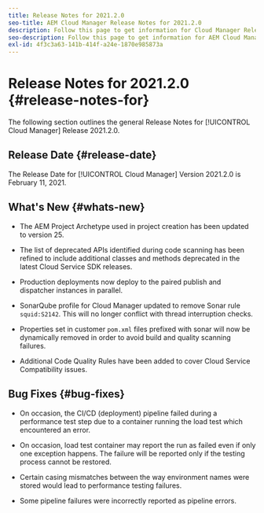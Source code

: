 ```yaml
---
title: Release Notes for 2021.2.0
seo-title: AEM Cloud Manager Release Notes for 2021.2.0
description: Follow this page to get information for Cloud Manager Release 2021.2.0
seo-description: Follow this page to get information for AEM Cloud Manager Release 2021.2.0
exl-id: 4f3c3a63-141b-414f-a24e-1870e985873a
---
```

# Release Notes for 2021.2.0 {#release-notes-for}

The following section outlines the general Release Notes for [!UICONTROL Cloud Manager] Release 2021.2.0.

## Release Date {#release-date}

The Release Date for [!UICONTROL Cloud Manager] Version 2021.2.0 is February 11, 2021.

## What's New {#whats-new}

* The AEM Project Archetype used in project creation has been updated to version 25. 

* The list of deprecated APIs identified during code scanning has been refined to include additional classes and methods deprecated in the latest Cloud Service SDK releases.

* Production deployments now deploy to the paired publish and dispatcher instances in parallel. 

* SonarQube profile for Cloud Manager updated to remove Sonar rule `squid:S2142`. This will no longer conflict with thread interruption checks.

* Properties set in customer `pom.xml` files prefixed with sonar will now be dynamically removed in order to avoid build and quality scanning failures.

* Additional Code Quality Rules have been added to cover Cloud Service Compatibility issues.

## Bug Fixes {#bug-fixes}

* On occasion, the CI/CD (deployment) pipeline failed during a performance test step due to a container running the load test which encountered an error.

* On occasion, load test container may report the run as failed even if only one exception happens. The failure will be reported only if the testing process cannot be restored.

* Certain casing mismatches between the way environment names were stored would lead to performance testing failures.

* Some pipeline failures were incorrectly reported as pipeline errors.
